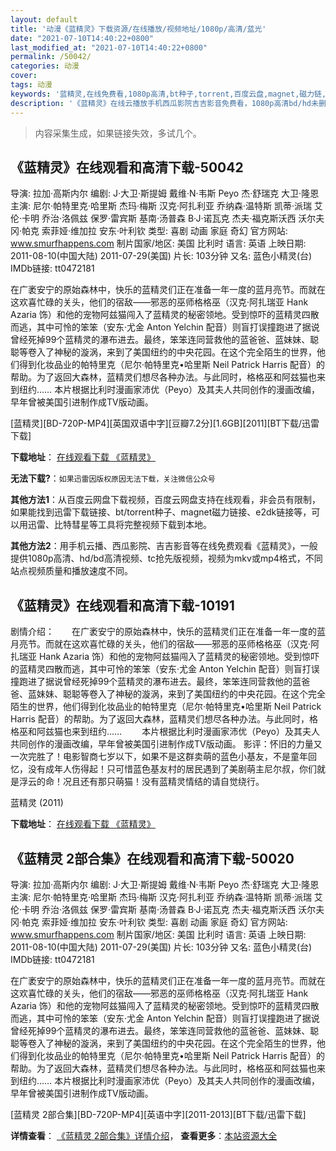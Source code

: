 ```yaml
---
layout: default
title: '动漫《蓝精灵》下载资源/在线播放/视频地址/1080p/高清/蓝光'
date: "2021-07-10T14:40:22+0800"
last_modified_at: "2021-07-10T14:40:22+0800"
permalink: /50042/
categories: 动漫
cover:
tags: 动漫
keywords: '蓝精灵,在线免费看,1080p高清,bt种子,torrent,百度云盘,magnet,磁力链,迅雷下载资源'
description: '《蓝精灵》在线云播放手机西瓜影院吉吉影音免费看，1080p高清bd/hd未删减完整版和tc抢先枪版，mkv/mp4格式，附带bt/torrent种子、magnet/磁力链、百度云盘、网盘资源迅雷下载链接'
---
```


>内容采集生成，如果链接失效，多试几个。


## 《蓝精灵》在线观看和高清下载-50042

导演: 拉加·高斯内尔 编剧: J·大卫·斯提姆 戴维·N·韦斯 Peyo 杰·舒瑞克 大卫·隆恩 主演: 尼尔·帕特里克·哈里斯 杰玛·梅斯 汉克·阿扎利亚 乔纳森·温特斯 凯蒂·派瑞 艾伦·卡明 乔治·洛佩兹 保罗·雷宾斯 基南·汤普森 B·J·诺瓦克 杰夫·福克斯沃西 沃尔夫冈·帕克 索菲娅·维加拉 安东·叶利钦 类型: 喜剧 动画 家庭 奇幻 官方网站: www.smurfhappens.com 制片国家/地区: 美国 比利时 语言: 英语 上映日期: 2011-08-10(中国大陆) 2011-07-29(美国) 片长: 103分钟 又名: 蓝色小精灵(台) IMDb链接: tt0472181

在广袤安宁的原始森林中，快乐的蓝精灵们正在准备一年一度的蓝月亮节。而就在这欢喜忙碌的关头，他们的宿敌——邪恶的巫师格格巫（汉克·阿扎瑞亚 Hank Azaria 饰）和他的宠物阿兹猫闯入了蓝精灵的秘密领地。受到惊吓的蓝精灵四散而逃，其中可怜的笨笨（安东·尤金 Anton Yelchin 配音）则盲打误撞跑进了据说曾经死掉99个蓝精灵的瀑布进去。最终，笨笨连同营救他的蓝爸爸、蓝妹妹、聪聪等卷入了神秘的漩涡，来到了美国纽约的中央花园。在这个完全陌生的世界，他们得到化妆品业的帕特里克（尼尔·帕特里克•哈里斯 Neil Patrick Harris 配音）的帮助。为了返回大森林，蓝精灵们想尽各种办法。与此同时，格格巫和阿兹猫也来到纽约…… 本片根据比利时漫画家沛优（Peyo）及其夫人共同创作的漫画改编，早年曾被美国引进制作成TV版动画。


[蓝精灵][BD-720P-MP4][英国双语中字][豆瓣7.2分][1.6GB][2011][BT下载/迅雷下载]

**下载地址**： [在线观看下载 《蓝精灵》](https://www.btdx8.com/torrent/the_smurfs_2011.html) 


**无法下载?**：`如果迅雷因版权原因无法下载，关注微信公众号 `

**其他方法1**：从百度云网盘下载视频，百度云网盘支持在线观看，非会员有限制，如果能找到迅雷下载链接、bt/torrent种子、magnet磁力链接、e2dk链接等，可以用迅雷、比特彗星等工具将完整视频下载到本地。

**其他方法2**：用手机云播、西瓜影院、吉吉影音等在线免费观看《蓝精灵》，一般提供1080p高清、hd/bd高清视频、tc抢先版视频，视频为mkv或mp4格式，不同站点视频质量和播放速度不同。


## 《蓝精灵》在线观看和高清下载-10191

剧情介绍：　　在广袤安宁的原始森林中，快乐的蓝精灵们正在准备一年一度的蓝月亮节。而就在这欢喜忙碌的关头，他们的宿敌——邪恶的巫师格格巫（汉克·阿扎瑞亚 Hank Azaria 饰）和他的宠物阿兹猫闯入了蓝精灵的秘密领地。受到惊吓的蓝精灵四散而逃，其中可怜的笨笨（安东·尤金 Anton Yelchin 配音）则盲打误撞跑进了据说曾经死掉99个蓝精灵的瀑布进去。最终，笨笨连同营救他的蓝爸爸、蓝妹妹、聪聪等卷入了神秘的漩涡，来到了美国纽约的中央花园。在这个完全陌生的世界，他们得到化妆品业的帕特里克（尼尔·帕特里克•哈里斯 Neil Patrick Harris 配音）的帮助。为了返回大森林，蓝精灵们想尽各种办法。与此同时，格格巫和阿兹猫也来到纽约…… 　　本片根据比利时漫画家沛优（Peyo）及其夫人共同创作的漫画改编，早年曾被美国引进制作成TV版动画。 影评：怀旧的力量又一次完胜了！电影智商七岁以下，如果不是这群卖萌的蓝色小基友，不是童年回忆，没有成年人伤得起！只可惜蓝色基友村的居民遇到了美剧萌主尼尔叔，你们就是浮云的命！况且还有那只萌猫！没有蓝精灵情结的请自觉绕行。


蓝精灵 (2011)

**下载地址**： [在线观看下载 《蓝精灵》](https://www.btbtdy.me/btdy/dy8527.html) 


## 《蓝精灵 2部合集》在线观看和高清下载-50020

导演: 拉加·高斯内尔 编剧: J·大卫·斯提姆 戴维·N·韦斯 Peyo 杰·舒瑞克 大卫·隆恩 主演: 尼尔·帕特里克·哈里斯 杰玛·梅斯 汉克·阿扎利亚 乔纳森·温特斯 凯蒂·派瑞 艾伦·卡明 乔治·洛佩兹 保罗·雷宾斯 基南·汤普森 B·J·诺瓦克 杰夫·福克斯沃西 沃尔夫冈·帕克 索菲娅·维加拉 安东·叶利钦 类型: 喜剧 动画 家庭 奇幻 官方网站: www.smurfhappens.com 制片国家/地区: 美国 比利时 语言: 英语 上映日期: 2011-08-10(中国大陆) 2011-07-29(美国) 片长: 103分钟 又名: 蓝色小精灵(台) IMDb链接: tt0472181

在广袤安宁的原始森林中，快乐的蓝精灵们正在准备一年一度的蓝月亮节。而就在这欢喜忙碌的关头，他们的宿敌——邪恶的巫师格格巫（汉克·阿扎瑞亚 Hank Azaria 饰）和他的宠物阿兹猫闯入了蓝精灵的秘密领地。受到惊吓的蓝精灵四散而逃，其中可怜的笨笨（安东·尤金 Anton Yelchin 配音）则盲打误撞跑进了据说曾经死掉99个蓝精灵的瀑布进去。最终，笨笨连同营救他的蓝爸爸、蓝妹妹、聪聪等卷入了神秘的漩涡，来到了美国纽约的中央花园。在这个完全陌生的世界，他们得到化妆品业的帕特里克（尼尔·帕特里克•哈里斯 Neil Patrick Harris 配音）的帮助。为了返回大森林，蓝精灵们想尽各种办法。与此同时，格格巫和阿兹猫也来到纽约…… 本片根据比利时漫画家沛优（Peyo）及其夫人共同创作的漫画改编，早年曾被美国引进制作成TV版动画。


[蓝精灵 2部合集][BD-720P-MP4][英语中字][2011-2013][BT下载/迅雷下载]

**详情查看**： [《蓝精灵 2部合集》详情介绍](/movie/50020/)， **查看更多**：[本站资源大全](/movie/t/all/)

